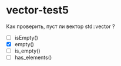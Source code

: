 # vector-test5

Как проверить, пуст ли вектор std::vector ?

- [ ] isEmpty()
- [x] empty()
- [ ] is_empty()
- [ ] has_elements()
